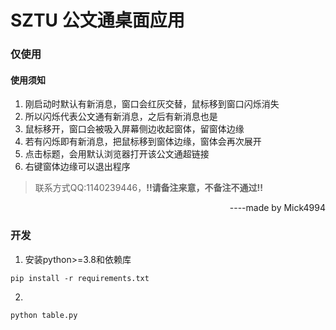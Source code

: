 # SZTU 公文通桌面应用

### 仅使用
#### 使用须知

1. 刚启动时默认有新消息，窗口会红灰交替，鼠标移到窗口闪烁消失
2. 所以闪烁代表公文通有新消息，之后有新消息也是
3. 鼠标移开，窗口会被吸入屏幕侧边收起窗体，留窗体边缘
4. 若有闪烁即有新消息，把鼠标移到窗体边缘，窗体会再次展开
5. 点击标题，会用默认浏览器打开该公文通超链接
6. 右键窗体边缘可以退出程序 

> 联系方式QQ:1140239446，<b>!!请备注来意，不备注不通过!!</b>

<div align="right">----made by Mick4994 </div>

### 开发
1. 安装python>=3.8和依赖库
```
pip install -r requirements.txt
```
2. 
```
python table.py
```

